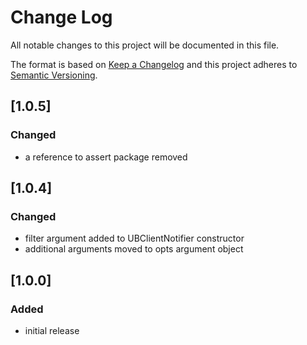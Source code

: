 # Change Log
All notable changes to this project will be documented in this file.

The format is based on [Keep a Changelog](http://keepachangelog.com/)
and this project adheres to [Semantic Versioning](http://semver.org/).

## [1.0.5]
### Changed
- a reference to assert package removed

## [1.0.4]
### Changed
- filter argument added to UBClientNotifier constructor
- additional arguments moved to opts argument object

## [1.0.0]
### Added
- initial release
